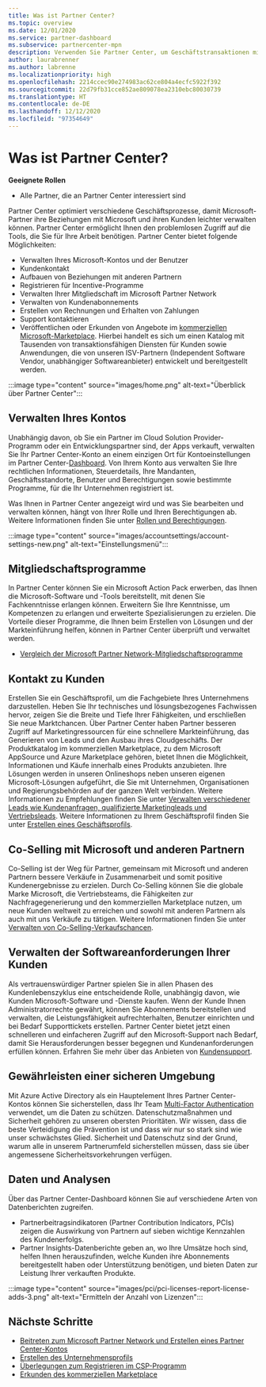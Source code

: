 ```yaml
---
title: Was ist Partner Center?
ms.topic: overview
ms.date: 12/01/2020
ms.service: partner-dashboard
ms.subservice: partnercenter-mpn
description: Verwenden Sie Partner Center, um Geschäftstransaktionen mit Microsoft und Ihren Kunden durchzuführen.
author: laurabrenner
ms.author: labrenne
ms.localizationpriority: high
ms.openlocfilehash: 2214ccec90e274983ac62ce804a4ecfc5922f392
ms.sourcegitcommit: 22d79fb31cce852ae809078ea2310ebc80030739
ms.translationtype: HT
ms.contentlocale: de-DE
ms.lasthandoff: 12/12/2020
ms.locfileid: "97354649"
---
```

# <a name="what-is-partner-center"></a>Was ist Partner Center?

**Geeignete Rollen**

- Alle Partner, die an Partner Center interessiert sind

Partner Center optimiert verschiedene Geschäftsprozesse, damit Microsoft-Partner ihre Beziehungen mit Microsoft und ihren Kunden leichter verwalten können. Partner Center ermöglicht Ihnen den problemlosen Zugriff auf die Tools, die Sie für Ihre Arbeit benötigen. Partner Center bietet folgende Möglichkeiten:

- Verwalten Ihres Microsoft-Kontos und der Benutzer 
- Kundenkontakt 
- Aufbauen von Beziehungen mit anderen Partnern 
- Registrieren für Incentive-Programme
- Verwalten Ihrer Mitgliedschaft im Microsoft Partner Network 
- Verwalten von Kundenabonnements
- Erstellen von Rechnungen und Erhalten von Zahlungen
- Support kontaktieren
- Veröffentlichen oder Erkunden von Angebote im [kommerziellen Microsoft-Marketplace](/azure/marketplace). Hierbei handelt es sich um einen Katalog mit Tausenden von transaktionsfähigen Diensten für Kunden sowie Anwendungen, die von unseren ISV-Partnern (Independent Software Vendor, unabhängiger Softwareanbieter) entwickelt und bereitgestellt werden.

:::image type="content" source="images/home.png" alt-text="Überblick über Partner Center":::

## <a name="manage-your-account"></a>Verwalten Ihres Kontos

Unabhängig davon, ob Sie ein Partner im Cloud Solution Provider-Programm oder ein Entwicklungspartner sind, der Apps verkauft, verwalten Sie Ihr Partner Center-Konto an einem einzigen Ort für Kontoeinstellungen im Partner Center-[Dashboard](https://partner.microsoft.com/dashboard/home). Von Ihrem Konto aus verwalten Sie Ihre rechtlichen Informationen, Steuerdetails, Ihre Mandanten, Geschäftsstandorte, Benutzer und Berechtigungen sowie bestimmte Programme, für die Ihr Unternehmen registriert ist. 

Was Ihnen in Partner Center angezeigt wird und was Sie bearbeiten und verwalten können, hängt von Ihrer Rolle und Ihren Berechtigungen ab. Weitere Informationen finden Sie unter [Rollen und Berechtigungen](permissions-overview.md).

:::image type="content" source="images/accountsettings/account-settings-new.png" alt-text="Einstellungsmenü":::


## <a name="membership-programs"></a>Mitgliedschaftsprogramme

In Partner Center können Sie ein Microsoft Action Pack erwerben, das Ihnen die Microsoft-Software und -Tools bereitstellt, mit denen Sie Fachkenntnisse erlangen können. Erweitern Sie Ihre Kenntnisse, um Kompetenzen zu erlangen und erweiterte Spezialisierungen zu erzielen. Die Vorteile dieser Programme, die Ihnen beim Erstellen von Lösungen und der Markteinführung helfen, können in Partner Center überprüft und verwaltet werden.

- [Vergleich der Microsoft Partner Network-Mitgliedschaftsprogramme](https://partner.microsoft.com/membership/compare-offers) 

## <a name="connect-with-customers"></a>Kontakt zu Kunden 

Erstellen Sie ein Geschäftsprofil, um die Fachgebiete Ihres Unternehmens darzustellen. Heben Sie Ihr technisches und lösungsbezogenes Fachwissen hervor, zeigen Sie die Breite und Tiefe Ihrer Fähigkeiten, und erschließen Sie neue Marktchancen. Über Partner Center haben Partner besseren Zugriff auf Marketingressourcen für eine schnellere Markteinführung, das Generieren von Leads und den Ausbau ihres Cloudgeschäfts. Der Produktkatalog im kommerziellen Marketplace, zu dem Microsoft AppSource und Azure Marketplace gehören, bietet Ihnen die Möglichkeit, Informationen und Käufe innerhalb eines Produkts anzubieten. Ihre Lösungen werden in unseren Onlineshops neben unseren eigenen Microsoft-Lösungen aufgeführt, die Sie mit Unternehmen, Organisationen und Regierungsbehörden auf der ganzen Welt verbinden. Weitere Informationen zu Empfehlungen finden Sie unter [Verwalten verschiedener Leads wie Kundenanfragen, qualifizierte Marketingleads und Vertriebsleads](manage-leads.md). Weitere Informationen zu Ihrem Geschäftsprofil finden Sie unter [Erstellen eines Geschäftsprofils](create-a-marketing-profile.md).

## <a name="co-sell-with-microsoft-and-other-partners"></a>Co-Selling mit Microsoft und anderen Partnern

Co-Selling ist der Weg für Partner, gemeinsam mit Microsoft und anderen Partnern bessere Verkäufe in Zusammenarbeit und somit positive Kundenergebnisse zu erzielen.  Durch Co-Selling können Sie die globale Marke Microsoft, die Vertriebsteams, die Fähigkeiten zur Nachfragegenerierung und den kommerziellen Marketplace nutzen, um neue Kunden weltweit zu erreichen und sowohl mit anderen Partnern als auch mit uns Verkäufe zu tätigen. Weitere Informationen finden Sie unter [Verwalten von Co-Selling-Verkaufschancen](manage-co-sell-opportunities.md).

## <a name="manage-your-customers-software-needs"></a>Verwalten der Softwareanforderungen Ihrer Kunden

Als vertrauenswürdiger Partner spielen Sie in allen Phasen des Kundenlebenszyklus eine entscheidende Rolle, unabhängig davon, wie Kunden Microsoft-Software und -Dienste kaufen. Wenn der Kunde Ihnen Administratorrechte gewährt, können Sie Abonnements bereitstellen und verwalten, die Leistungsfähigkeit aufrechterhalten, Benutzer einrichten und bei Bedarf Supporttickets erstellen. Partner Center bietet jetzt einen schnelleren und einfacheren Zugriff auf den Microsoft-Support nach Bedarf, damit Sie Herausforderungen besser begegnen und Kundenanforderungen erfüllen können. Erfahren Sie mehr über das Anbieten von [Kundensupport](customer-support.md).

## <a name="maintain-a-secure-environment"></a>Gewährleisten einer sicheren Umgebung

Mit Azure Active Directory als ein Hauptelement Ihres Partner Center-Kontos können Sie sicherstellen, dass Ihr Team [Multi-Factor Authentication](partner-security-requirements-mandating-mfa.md) verwendet, um die Daten zu schützen. Datenschutzmaßnahmen und Sicherheit gehören zu unseren obersten Prioritäten. Wir wissen, dass die beste Verteidigung die Prävention ist und dass wir nur so stark sind wie unser schwächstes Glied. Sicherheit und Datenschutz sind der Grund, warum alle in unserem Partnerumfeld sicherstellen müssen, dass sie über angemessene Sicherheitsvorkehrungen verfügen.

## <a name="data-and-analytics"></a>Daten und Analysen

Über das Partner Center-Dashboard können Sie auf verschiedene Arten von Datenberichten zugreifen. 

- Partnerbeitragsindikatoren (Partner Contribution Indicators, PCIs) zeigen die Auswirkung von Partnern auf sieben wichtige Kennzahlen des Kundenerfolgs.
- Partner Insights-Datenberichte geben an, wo Ihre Umsätze hoch sind, helfen Ihnen herauszufinden, welche Kunden ihre Abonnements bereitgestellt haben oder Unterstützung benötigen, und bieten Daten zur Leistung Ihrer verkauften Produkte.

:::image type="content" source="images/pci/pci-licenses-report-license-adds-3.png" alt-text="Ermitteln der Anzahl von Lizenzen":::


## <a name="next-steps"></a>Nächste Schritte

- [Beitreten zum Microsoft Partner Network und Erstellen eines Partner Center-Kontos](mpn-create-a-partner-center-account.md)
- [Erstellen des Unternehmensprofils](create-a-marketing-profile.md)
- [Überlegungen zum Registrieren im CSP-Programm](csp-overview.md)
- [Erkunden des kommerziellen Marketplace](csp-commercial-marketplace-overview.md)

